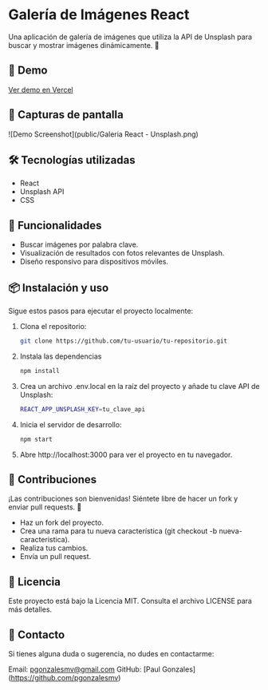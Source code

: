# Galería de Imágenes React

Una aplicación de galería de imágenes que utiliza la API de Unsplash para buscar y mostrar imágenes dinámicamente. 🚀

## 🚀 Demo

[Ver demo en Vercel](https://gallery-app-ashen.vercel.app)

## 🌟 Capturas de pantalla

![Demo Screenshot](public/Galeria React - Unsplash.png)

## 🛠️ Tecnologías utilizadas

- React
- Unsplash API
- CSS

## 🚀 Funcionalidades

- Buscar imágenes por palabra clave.
- Visualización de resultados con fotos relevantes de Unsplash.
- Diseño responsivo para dispositivos móviles.

## 📦 Instalación y uso

Sigue estos pasos para ejecutar el proyecto localmente:

1. Clona el repositorio:

   ```bash
   git clone https://github.com/tu-usuario/tu-repositorio.git

2. Instala las dependencias

   ```bash
   npm install

3. Crea un archivo .env.local en la raíz del proyecto y añade tu clave API de Unsplash:

   ```bash
   REACT_APP_UNSPLASH_KEY=tu_clave_api

4. Inicia el servidor de desarrollo:

   ```bash
   npm start

5. Abre http://localhost:3000 para ver el proyecto en tu navegador.

## 🤝 Contribuciones
¡Las contribuciones son bienvenidas! Siéntete libre de hacer un fork y enviar pull requests. 🙌

- Haz un fork del proyecto.
- Crea una rama para tu nueva característica (git checkout -b nueva-caracteristica).
 - Realiza tus cambios.
- Envía un pull request.

## 📝 Licencia
Este proyecto está bajo la Licencia MIT. Consulta el archivo LICENSE para más detalles.

## 📧 Contacto
Si tienes alguna duda o sugerencia, no dudes en contactarme:

Email: pgonzalesmv@gmail.com
GitHub: [Paul Gonzales] (https://github.com/pgonzalesmv)